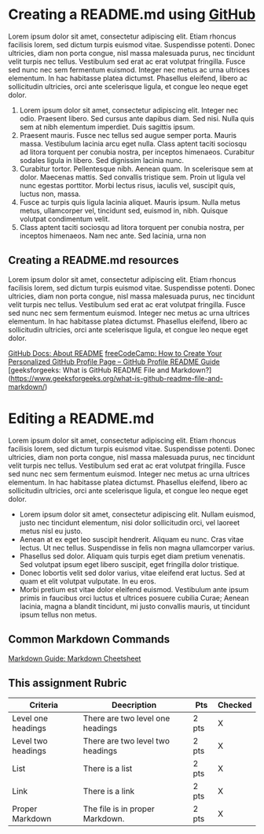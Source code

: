 # Creating a README.md using [GitHub](https://github.com/)
Lorem ipsum dolor sit amet, consectetur adipiscing elit. Etiam rhoncus facilisis lorem, sed dictum turpis euismod vitae. Suspendisse potenti. Donec ultricies, diam non porta congue, nisl massa malesuada purus, nec tincidunt velit turpis nec tellus. Vestibulum sed erat ac erat volutpat fringilla. Fusce sed nunc nec sem fermentum euismod. Integer nec metus ac urna ultrices elementum. In hac habitasse platea dictumst. Phasellus eleifend, libero ac sollicitudin ultricies, orci ante scelerisque ligula, et congue leo neque eget dolor.
1.  Lorem ipsum dolor sit amet, consectetur adipiscing elit.  Integer nec odio. Praesent libero. Sed cursus ante dapibus diam. Sed nisi. Nulla quis sem at nibh elementum imperdiet. Duis sagittis ipsum.
2.  Praesent mauris. Fusce nec tellus sed augue semper porta. Mauris massa. Vestibulum lacinia arcu eget nulla. Class aptent taciti sociosqu ad litora torquent per conubia nostra, per inceptos himenaeos. Curabitur sodales ligula in libero. Sed dignissim lacinia nunc.
3.  Curabitur tortor. Pellentesque nibh. Aenean quam. In scelerisque sem at dolor. Maecenas mattis. Sed convallis tristique sem. Proin ut ligula vel nunc egestas porttitor. Morbi lectus risus, iaculis vel, suscipit quis, luctus non, massa.
4.  Fusce ac turpis quis ligula lacinia aliquet. Mauris ipsum. Nulla metus metus, ullamcorper vel, tincidunt sed, euismod in, nibh. Quisque volutpat condimentum velit.
5.  Class aptent taciti sociosqu ad litora torquent per conubia nostra, per inceptos himenaeos. Nam nec ante. Sed lacinia, urna non

## Creating a README.md resources
Lorem ipsum dolor sit amet, consectetur adipiscing elit. Etiam rhoncus facilisis lorem, sed dictum turpis euismod vitae. Suspendisse potenti. Donec ultricies, diam non porta congue, nisl massa malesuada purus, nec tincidunt velit turpis nec tellus. Vestibulum sed erat ac erat volutpat fringilla. Fusce sed nunc nec sem fermentum euismod. Integer nec metus ac urna ultrices elementum. In hac habitasse platea dictumst. Phasellus eleifend, libero ac sollicitudin ultricies, orci ante scelerisque ligula, et congue leo neque eget dolor.

[GitHub Docs: About README](https://docs.github.com/en/repositories/managing-your-repositorys-settings-and-features/customizing-your-repository/about-readmes)
[freeCodeCamp: How to Create Your Personalized GitHub Profile Page – GitHub Profile README Guide](https://www.freecodecamp.org/news/create-personalized-github-profile-page/)
[geeksforgeeks: What is GitHub README File and Markdown?] (https://www.geeksforgeeks.org/what-is-github-readme-file-and-markdown/)

# Editing a README.md
Lorem ipsum dolor sit amet, consectetur adipiscing elit. Etiam rhoncus facilisis lorem, sed dictum turpis euismod vitae. Suspendisse potenti. Donec ultricies, diam non porta congue, nisl massa malesuada purus, nec tincidunt velit turpis nec tellus. Vestibulum sed erat ac erat volutpat fringilla. Fusce sed nunc nec sem fermentum euismod. Integer nec metus ac urna ultrices elementum. In hac habitasse platea dictumst. Phasellus eleifend, libero ac sollicitudin ultricies, orci ante scelerisque ligula, et congue leo neque eget dolor.

*   Lorem ipsum dolor sit amet, consectetur adipiscing elit. Nullam euismod, justo nec tincidunt elementum, nisi dolor sollicitudin orci, vel laoreet metus nisl eu justo.
*   Aenean at ex eget leo suscipit hendrerit. Aliquam eu nunc. Cras vitae lectus. Ut nec tellus. Suspendisse in felis non magna ullamcorper varius.
*   Phasellus sed dolor. Aliquam quis turpis eget diam pretium venenatis. Sed volutpat ipsum eget libero suscipit, eget fringilla dolor tristique.
*   Donec lobortis velit sed dolor varius, vitae eleifend erat luctus. Sed at quam et elit volutpat vulputate. In eu eros.
*   Morbi pretium est vitae dolor eleifend euismod. Vestibulum ante ipsum primis in faucibus orci luctus et ultrices posuere cubilia Curae; Aenean lacinia, magna a blandit tincidunt, mi justo convallis mauris, ut tincidunt ipsum tellus non metus.

## Common Markdown Commands
[Markdown Guide: Markdown Cheetsheet](https://www.markdownguide.org/cheat-sheet/)

## This assignment Rubric
| Criteria | Deecription | Pts | Checked |
| ----------- | ----------- | ----------- | ----------- |
| Level one headings | There are two level one headings | 2 pts | X |
| Level two headings | There are two level two headings | 2 pts | X |
| List | There is a list | 2 pts | X |
| Link | There is a link | 2 pts | X |
| Proper Markdown | The file is in proper Markdown. | 2 pts | X |
